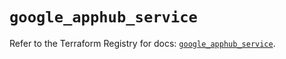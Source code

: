 # `google_apphub_service`

Refer to the Terraform Registry for docs: [`google_apphub_service`](https://registry.terraform.io/providers/hashicorp/google-beta/5.24.0/docs/resources/google_apphub_service).
